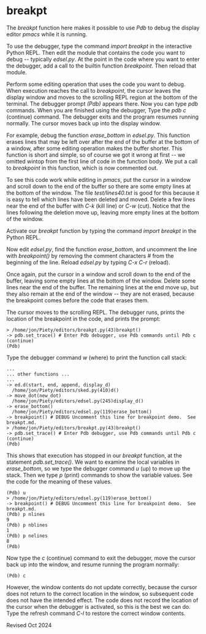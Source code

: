 
breakpt
=======

The *breakpt* function here makes it possible to use *Pdb* to debug the display
editor *pmacs* while it is running.

To use the debugger, type the command *import breakpt* in the interactive 
Python REPL.   Then edit the module that contains the code you want to debug --
typically *edsel.py*. At the point in the code where you want to enter the
debugger, add a call to the builtin function *breakpoint*. Then reload that
module. 

Perform some editing operation that uses the code you want to debug.
When execution reaches the call to *breakpoint*, the cursor leaves the
display window and moves to the scrolling REPL region at the bottom of the 
terminal.  The debugger prompt *(Pdb)* appears there.  Now you can type
*pdb* commands.   When you are finished using the debugger, Type the *pdb*
*c* (continue) command.   The debugger exits and the program resumes
running normally.   The cursor moves back up into the display window.

For example, debug the function *erase_bottom* in *edsel.py*.   This
function erases lines that may be left over after the end of the buffer at the
bottom of a window, after some editing operation makes the buffer shorter.
This function is short and simple, so of course we got it wrong at first
-- we omitted wintop from the first line of code in the function body.
We put a call to *breakpoint* in this function, which is now commented out.

To see this code work while editing in *pmacs*, put the cursor in a window and
scroll down to the end of the buffer so there are some
empty lines at the bottom of the window. The file *test/lines40.txt* is good
for this because it is easy to tell which lines have been deleted and moved.
Delete a few lines near the end of the buffer with *C-k* (kill line) or *C-w*
(cut). Notice that the lines following the deletion move up, leaving more empty
lines at the bottom of the window.

Activate our *breakpt* function by typing the command *import breakpt* 
in the Python REPL.

Now edit *edsel.py*, find the function *erase_bottom*, and uncomment the 
line with *breakpoint()* by removing the comment characters *#* from the 
beginning of the line.   Reload *edsel.py* by typing *C-x C-r* (reload).

Once again, put the cursor in a window and scroll down to the end of the
buffer, leaving some empty lines at the bottom of the window.   Delete
some lines near the end of the buffer.   The remaining lines at the end
move up, but they also remain at the end of the window -- they are not 
erased, because the breakpoint comes before the code that erases them.

The cursor moves to the scrolling REPL.  The debugger runs, prints the location
of the breakpoint in the code, and prints the prompt:

    > /home/jon/Piety/editors/breakpt.py(43)breakpt()
    -> pdb.set_trace() # Enter Pdb debugger, use Pdb commands until Pdb c (continue)
    (Pdb)    

Type the debugger command *w* (where) to print the function call stack:

    ...
    ... other functions ...
    ...
    -> ed.d(start, end, append, display_d)
      /home/jon/Piety/editors/sked.py(410)d()
    -> move_dot(new_dot)
      /home/jon/Piety/editors/edsel.py(245)display_d()
    -> erase_bottom()
      /home/jon/Piety/editors/edsel.py(119)erase_bottom()
    -> breakpoint() # DEBUG Uncomment this line for breakpoint demo.  See breakpt.md.
    > /home/jon/Piety/editors/breakpt.py(43)breakpt()
    -> pdb.set_trace() # Enter Pdb debugger, use Pdb commands until Pdb c (continue)
    (Pdb) 
    
This shows that execution has stopped in our *breakpt* function, at the 
statement *pdb.set_trace()*.  We want to examine the local variables in 
*erase_bottom*, so we type the debugger command *u* (up) to move up the stack.
Then we type *p* (print) commands to show the variable values.  See the
code for the meaning of these values.

    (Pdb) u
    > /home/jon/Piety/editors/edsel.py(119)erase_bottom()
    -> breakpoint() # DEBUG Uncomment this line for breakpoint demo.  See breakpt.md.
    (Pdb) p nlines
    9
    (Pdb) p nblines
    1
    (Pdb) p nelines
    8
    (Pdb)     

Now type the *c* (continue) command to exit the debugger, move the cursor
back up into the window, and resume running the program normally:

    (Pdb) c
    
However, the window contents do not update correctly, because the cursor
does not return to the correct location in the window, so subsequent code
does not have the intended effect.  The code does not record the location
of the cursor when the debugger is activated, so this is the best we can do.
Type the refresh command *C-l* to restore the correct window contents.

Revised Oct 2024

